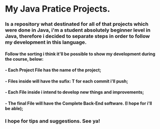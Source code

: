 # My Java Pratice Projects.
### Is a repository what destinated for all of that projects which were done in Java, i'm a student absolutely beginner level in Java, therefore i decided to separate steps in order to follow my development in this language.
#### Follow the sorting i think it'll be possible to show my development during the course, below:
#### - Each Project File has the name of the project;
#### - Files inside will have the sufix: T<version> for each commit i'll push;
#### - Each File inside i intend to develop new things and improvements;
#### - The final File will have the Complete Back-End software. (I hope for i'll be able);

### I hope for tips and suggestions. See ya!
